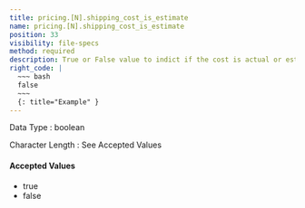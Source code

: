 ```yaml
---
title: pricing.[N].shipping_cost_is_estimate
name: pricing.[N].shipping_cost_is_estimate
position: 33
visibility: file-specs
method: required
description: True or False value to indict if the cost is actual or estimated.
right_code: |
  ~~~ bash
  false
  ~~~
  {: title="Example" }
---
```


Data Type
: boolean

Character Length
: See Accepted Values

#### Accepted Values
- true
- false

